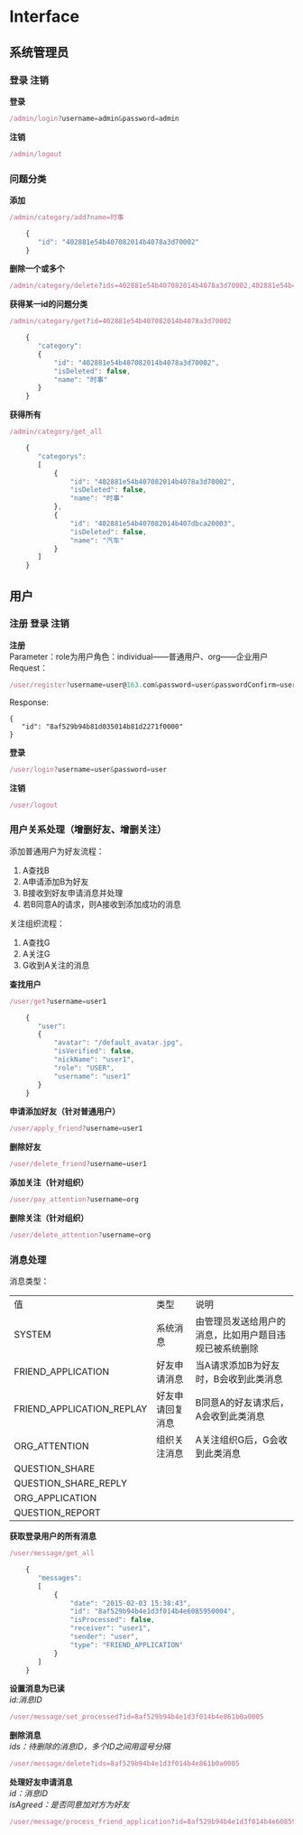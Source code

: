 # Interface
## 系统管理员
### 登录 注销
**登录**  
```js
/admin/login?username=admin&password=admin
```
**注销** 
```js
/admin/logout
```
### 问题分类
**添加**  
```js
/admin/category/add?name=时事  
```
```js
    {
       "id": "402881e54b407082014b4078a3d70002"
    }
```
**删除一个或多个**  
```js
/admin/category/delete?ids=402881e54b407082014b4078a3d70002,402881e54b407082014b407dbca20003  
```
**获得某一id的问题分类**  
```js
/admin/category/get?id=402881e54b407082014b4078a3d70002  
```
```js
    {
       "category":
       {
           "id": "402881e54b407082014b4078a3d70002",
           "isDeleted": false,
           "name": "时事"
       }
    }
```
**获得所有**  
```js
/admin/category/get_all
```
```js
    {
       "categorys":
       [
           {
               "id": "402881e54b407082014b4078a3d70002",
               "isDeleted": false,
               "name": "时事"
           },
           {
               "id": "402881e54b407082014b407dbca20003",
               "isDeleted": false,
               "name": "汽车"
           }
       ]
    }
```
## 用户
### 注册 登录 注销  
**注册**  
Parameter：role为用户角色：individual——普通用户、org——企业用户  
Request：
```js
/user/register?username=user@163.com&password=user&passwordConfirm=user&nickname=user&role=individual    
```
Response:
```
{
   "id": "8af529b94b81d035014b81d2271f0000"
}
```
**登录**  
```js
/user/login?username=user&password=user
```
**注销**  
```js
/user/logout
```
### 用户关系处理（增删好友、增删关注）

添加普通用户为好友流程：  
1. A查找B  
2. A申请添加B为好友  
3. B接收到好友申请消息并处理  
4. 若B同意A的请求，则A接收到添加成功的消息

关注组织流程：  
1. A查找G  
2. A关注G  
3. G收到A关注的消息

**查找用户** 
```js
/user/get?username=user1
```
```js
    {
       "user":
       {
           "avatar": "/default_avatar.jpg",
           "isVerified": false,
           "nickName": "user1",
           "role": "USER",
           "username": "user1"
       }
    }
```
**申请添加好友（针对普通用户）**  
```js
/user/apply_friend?username=user1
```
**删除好友**  
```js
/user/delete_friend?username=user1
```
**添加关注（针对组织）**  
```js
/user/pay_attention?username=org
```
**删除关注（针对组织）**  
```js
/user/delete_attention?username=org
```
### 消息处理

消息类型：
<table>
    <tbody>
		<tr>
            <td>值</td>
            <td>类型</td>
            <td>说明</td>
        </tr>
        <tr>
            <td>SYSTEM</td>
            <td>系统消息</td>
            <td>由管理员发送给用户的消息，比如用户题目违规已被系统删除</td>
        </tr>
        <tr>
            <td>FRIEND_APPLICATION</td>
            <td>好友申请消息</td>
            <td>当A请求添加B为好友时，B会收到此类消息</td>
        </tr>
 		<tr>
            <td>FRIEND_APPLICATION_REPLAY</td>
            <td>好友申请回复消息</td>
            <td>B同意A的好友请求后，A会收到此类消息</td>
        </tr>
 		<tr>
            <td>ORG_ATTENTION</td>
            <td>组织关注消息</td>
            <td>A关注组织G后，G会收到此类消息</td>
        </tr>
 		<tr>
            <td>QUESTION_SHARE</td>
            <td></td>
            <td></td>
        </tr>
 		<tr>
            <td>QUESTION_SHARE_REPLY</td>
            <td></td>
            <td></td>
        </tr>
 		<tr>
            <td>ORG_APPLICATION</td>
            <td></td>
            <td></td>
        </tr>
 		<tr>
            <td>QUESTION_REPORT</td>
            <td></td>
            <td></td>
        </tr>
    </tbody>
</table>

**获取登录用户的所有消息**  
```js
/user/message/get_all
```
```js
    {
       "messages":
       [
           {
               "date": "2015-02-03 15:38:43",
               "id": "8af529b94b4e1d3f014b4e6085950004",
               "isProcessed": false,
               "receiver": "user1",
               "sender": "user",
               "type": "FRIEND_APPLICATION"
           }
       ]
    }
```
**设置消息为已读**  
*id:消息ID*
```js
/user/message/set_processed?id=8af529b94b4e1d3f014b4e861b0a0005  
```

**删除消息**  
*ids：待删除的消息ID，多个ID之间用逗号分隔*
```js
/user/message/delete?ids=8af529b94b4e1d3f014b4e861b0a0005  
```
**处理好友申请消息**  
*id：消息ID*  
*isAgreed：是否同意加对方为好友*
```js
/user/message/process_friend_application?id=8af529b94b4e1d3f014b4e6085950004&isAgreed=true  
```



